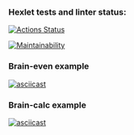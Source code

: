 ### Hexlet tests and linter status:
[![Actions Status](https://github.com/vikter-ik/python-project-lvl1/workflows/CodeLint/badge.svg)](https://github.com/vikter-ik/python-project-lvl1/actions)

[![Maintainability](https://api.codeclimate.com/v1/badges/a99a88d28ad37a79dbf6/maintainability)](https://codeclimate.com/github/codeclimate/codeclimate/maintainability)

### Brain-even example
[![asciicast](https://asciinema.org/a/445774.svg)](https://asciinema.org/a/445774)

### Brain-calc example
[![asciicast](https://asciinema.org/a/f1rn7lWk6zM4g6u3EtWxsTwZI.svg)](https://asciinema.org/a/f1rn7lWk6zM4g6u3EtWxsTwZI)
